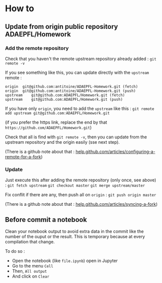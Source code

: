 # How to

## Update from origin public repository ADAEPFL/Homework

### Add the remote repository

Check that you haven't the remote upstream repository already added :
`git remote -v`

If you see something like this, you can update directly with the `upstream` remote : 
```
origin	git@github.com:antitoine/ADAEPFL-Homework.git (fetch)
origin	git@github.com:antitoine/ADAEPFL-Homework.git (push)
upstream	git@github.com:ADAEPFL/Homework.git (fetch)
upstream	git@github.com:ADAEPFL/Homework.git (push)
```

If you have only `origin`, you need to add the `upstream` like this :
`git remote add upstream git@github.com:ADAEPFL/Homework.git`

(if you prefer the https link, replace the end by that `https://github.com/ADAEPFL/Homework.git`)

Check that all is find with `git remote -v`, then you can update from the upstream repository and the origin easily (sse next step).

(There is a github note about that : [help.github.com/articles/configuring-a-remote-for-a-fork](https://help.github.com/articles/configuring-a-remote-for-a-fork/))

### Update

Just execute this after adding the remote repository (only once, see above) :
`git fetch upstream`
`git checkout master`
`git merge upstream/master`

Fix conflit if there are any, then push all on `origin` :
`git push origin master` 

(There is a github note about that : [help.github.com/articles/syncing-a-fork](https://help.github.com/articles/syncing-a-fork/))

## Before commit a notebook

Clean your notebook output to avoid extra data in the commit like the number of the ouput or the result. This is temporary because at every compilation that change.

To do so :
 - Open the notebook (like `file.ipynb`) open in Jupyter 
 - Go to the menu `Cell`
 - Then, `All output`
 - And click on `Clear`

